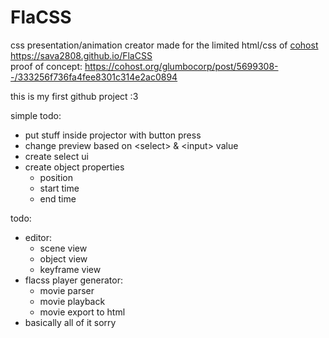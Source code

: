 # FlaCSS
css presentation/animation creator made for the limited html/css of [cohost](https://cohost.org/rc/tagged/css%20crimes)  
https://sava2808.github.io/FlaCSS  
proof of concept: https://cohost.org/glumbocorp/post/5699308--/333256f736fa4fee8301c314e2ac0894

this is my first github project :3 

simple todo:
- put stuff inside projector with button press 
- change preview based on \<select> & \<input> value
- create select ui
- create object properties
  * position
  * start time
  * end time

todo:
- editor:
  * scene view
  * object view
  * keyframe view
- flacss player generator:
  * movie parser
  * movie playback
  * movie export to html
- basically all of it sorry
